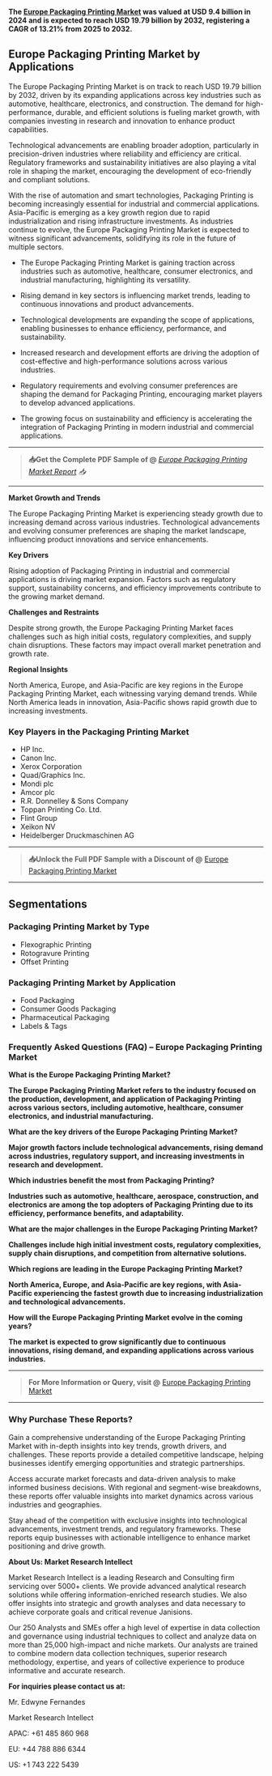 <p><strong>The <a href="https://www.marketresearchintellect.com/download-sample/?rid=968252&amp;utm_source=Pulse-April-Europe&amp;utm_medium=852">Europe Packaging Printing Market</a> was valued at USD 9.4 billion in 2024 and is expected to reach USD 19.79 billion by 2032, registering a CAGR of 13.21% from 2025 to 2032.</strong></p><h2>Europe Packaging Printing Market by Applications&nbsp;</h2><p><p>The Europe Packaging Printing Market is on track to reach USD 19.79 billion by 2032, driven by its expanding applications across key industries such as automotive, healthcare, electronics, and construction. The demand for high-performance, durable, and efficient solutions is fueling market growth, with companies investing in research and innovation to enhance product capabilities.</p><p>Technological advancements are enabling broader adoption, particularly in precision-driven industries where reliability and efficiency are critical. Regulatory frameworks and sustainability initiatives are also playing a vital role in shaping the market, encouraging the development of eco-friendly and compliant solutions.</p><p>With the rise of automation and smart technologies, Packaging Printing is becoming increasingly essential for industrial and commercial applications. Asia-Pacific is emerging as a key growth region due to rapid industrialization and rising infrastructure investments. As industries continue to evolve, the Europe Packaging Printing Market is expected to witness significant advancements, solidifying its role in the future of multiple sectors.</p></p><ul><li><p>The Europe Packaging Printing Market is gaining traction across industries such as automotive, healthcare, consumer electronics, and industrial manufacturing, highlighting its versatility.</p></li><li><p>Rising demand in key sectors is influencing market trends, leading to continuous innovations and product advancements.</p></li><li><p>Technological developments are expanding the scope of applications, enabling businesses to enhance efficiency, performance, and sustainability.</p></li><li><p>Increased research and development efforts are driving the adoption of cost-effective and high-performance solutions across various industries.</p></li><li><p>Regulatory requirements and evolving consumer preferences are shaping the demand for Packaging Printing, encouraging market players to develop advanced applications.</p></li><li><p>The growing focus on sustainability and efficiency is accelerating the integration of Packaging Printing in modern industrial and commercial applications.</p></li></ul><hr /><blockquote><p><strong><span class="font-[700]">📥Get the Complete PDF Sample of @ </span></strong><em><span class="font-[700]"><a href="https://www.marketresearchintellect.com/download-sample/?rid=968252&amp;utm_source=Pulse-April-Europe&amp;utm_medium=852" target="_blank" data-tracking-control-name="article-ssr-frontend-pulse_little-text-block" data-tracking-will-navigate="" data-test-link="">Europe Packaging Printing Market Report</a>&nbsp;📥</span></em></p></blockquote><hr /><p class="" data-start="77" data-end="360"><strong data-start="77" data-end="105">Market Growth and Trends</strong></p><p class="" data-start="77" data-end="360">The Europe Packaging Printing Market is experiencing steady growth due to increasing demand across various industries. Technological advancements and evolving consumer preferences are shaping the market landscape, influencing product innovations and service enhancements.</p><p class="" data-start="362" data-end="606"><strong data-start="362" data-end="377">Key Drivers</strong></p><p class="" data-start="362" data-end="606">Rising adoption of Packaging Printing in industrial and commercial applications is driving market expansion. Factors such as regulatory support, sustainability concerns, and efficiency improvements contribute to the growing market demand.</p><p class="" data-start="608" data-end="849"><strong data-start="608" data-end="637">Challenges and Restraints</strong></p><p class="" data-start="608" data-end="849">Despite strong growth, the Europe Packaging Printing Market faces challenges such as high initial costs, regulatory complexities, and supply chain disruptions. These factors may impact overall market penetration and growth rate.</p><p class="" data-start="851" data-end="1095"><strong data-start="851" data-end="872">Regional Insights</strong></p><p class="" data-start="851" data-end="1095">North America, Europe, and Asia-Pacific are key regions in the Europe Packaging Printing Market, each witnessing varying demand trends. While North America leads in innovation, Asia-Pacific shows rapid growth due to increasing investments.</p><p><h3>Key Players in the Packaging Printing Market </h3><ul><li>HP Inc.</li><li> Canon Inc.</li><li> Xerox Corporation</li><li> Quad/Graphics Inc.</li><li> Mondi plc</li><li> Amcor plc</li><li> R.R. Donnelley & Sons Company</li><li> Toppan Printing Co. Ltd.</li><li> Flint Group</li><li> Xeikon NV</li><li> Heidelberger Druckmaschinen AG</li></ul></p><hr /><blockquote><p><strong>📥Unlock the Full PDF Sample with a Discount of @</strong> <a href="https://www.marketresearchintellect.com/ask-for-discount/?rid=968252&amp;utm_source=Pulse-April-Europe&amp;utm_medium=852">Europe Packaging Printing Market</a></p></blockquote><hr /><p><h2>Segmentations</h2><h3>Packaging Printing Market by Type</h3><ul><li>Flexographic Printing</li><li> Rotogravure Printing</li><li> Offset Printing</li></ul><h3>Packaging Printing Market by Application</h3><ul><li>Food Packaging</li><li> Consumer Goods Packaging</li><li> Pharmaceutical Packaging</li><li> Labels & Tags</li></ul></p><h3><strong>Frequently Asked Questions (FAQ) &ndash; Europe Packaging Printing Market</strong></h3><p><strong>What is the Europe Packaging Printing Market?</strong></p><p><strong>The Europe Packaging Printing Market refers to the industry focused on the production, development, and application of Packaging Printing across various sectors, including automotive, healthcare, consumer electronics, and industrial manufacturing.</strong></p><p><strong>What are the key drivers of the Europe Packaging Printing Market?</strong></p><p><strong>Major growth factors include technological advancements, rising demand across industries, regulatory support, and increasing investments in research and development.</strong></p><p><strong>Which industries benefit the most from Packaging Printing?</strong></p><p><strong>Industries such as automotive, healthcare, aerospace, construction, and electronics are among the top adopters of Packaging Printing due to its efficiency, performance benefits, and adaptability.</strong></p><p><strong>What are the major challenges in the Europe Packaging Printing Market?</strong></p><p><strong>Challenges include high initial investment costs, regulatory complexities, supply chain disruptions, and competition from alternative solutions.</strong></p><p><strong>Which regions are leading in the Europe Packaging Printing Market?</strong></p><p><strong>North America, Europe, and Asia-Pacific are key regions, with Asia-Pacific experiencing the fastest growth due to increasing industrialization and technological advancements.</strong></p><p><strong>How will the Europe Packaging Printing Market evolve in the coming years?</strong></p><p><strong>The market is expected to grow significantly due to continuous innovations, rising demand, and expanding applications across various industries.</strong></p><hr /><blockquote><p><span class="font-[700]"><strong>For More Information or Query, visit&nbsp;@</strong>&nbsp;</span><span class="font-[700]"><a href="https://www.marketresearchintellect.com/product/global-packaging-printing-sales-market/?utm_source=Linkedin&utm_medium=852" target="_blank" data-tracking-control-name="article-ssr-frontend-pulse_little-text-block" data-tracking-will-navigate="" data-test-link="">Europe Packaging Printing Market</a></span></p></blockquote><hr /><h3><strong data-start="0" data-end="31">Why Purchase These Reports?</strong></h3><p class="" data-start="35" data-end="297">Gain a comprehensive understanding of the Europe Packaging Printing Market with in-depth insights into key trends, growth drivers, and challenges. These reports provide a detailed competitive landscape, helping businesses identify emerging opportunities and strategic partnerships.</p><p class="" data-start="299" data-end="540">Access accurate market forecasts and data-driven analysis to make informed business decisions. With regional and segment-wise breakdowns, these reports offer valuable insights into market dynamics across various industries and geographies.</p><p class="" data-start="542" data-end="784">Stay ahead of the competition with exclusive insights into technological advancements, investment trends, and regulatory frameworks. These reports equip businesses with actionable intelligence to enhance market positioning and drive growth.</p><p><strong><span class="font-[700]">About Us: Market Research Intellect</span></strong></p><p><span class="">Market Research Intellect is a leading Research and Consulting firm servicing over 5000+ clients. We provide advanced analytical research solutions while offering information-enriched research studies.&nbsp;</span>We also offer insights into strategic and growth analyses and data necessary to achieve corporate goals and critical revenue Janisions.</p><p><span class="">Our 250 Analysts and SMEs offer a high level of expertise in data collection and governance using industrial techniques to collect and analyze data on more than 25,000 high-impact and niche markets. Our analysts are trained to combine modern data collection techniques, superior research methodology, expertise, and years of collective experience to produce informative and accurate research.</span></p><p><strong>For inquiries please contact us at:</strong></p><p>Mr. Edwyne Fernandes</p><p>Market Research Intellect</p><p>APAC: +61 485 860 968</p><p>EU: +44 788 886 6344</p><p>US: +1 743 222 5439</p>